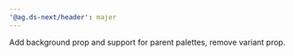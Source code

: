 ```yaml
---
'@ag.ds-next/header': major
---
```


Add background prop and support for parent palettes, remove variant prop.
